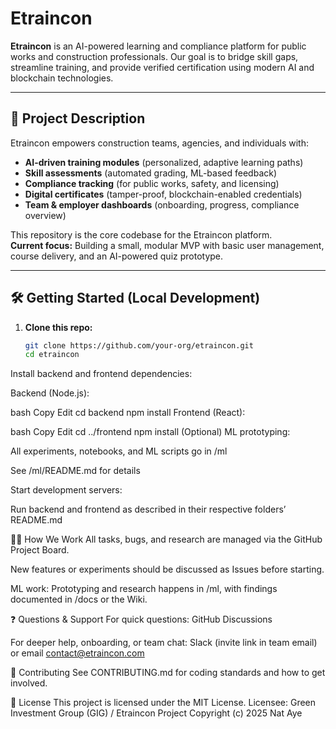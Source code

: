 # Etraincon

**Etraincon** is an AI-powered learning and compliance platform for public works and construction professionals. Our goal is to bridge skill gaps, streamline training, and provide verified certification using modern AI and blockchain technologies.

---

## 🚀 Project Description

Etraincon empowers construction teams, agencies, and individuals with:
- **AI-driven training modules** (personalized, adaptive learning paths)
- **Skill assessments** (automated grading, ML-based feedback)
- **Compliance tracking** (for public works, safety, and licensing)
- **Digital certificates** (tamper-proof, blockchain-enabled credentials)
- **Team & employer dashboards** (onboarding, progress, compliance overview)

This repository is the core codebase for the Etraincon platform.  
**Current focus:** Building a small, modular MVP with basic user management, course delivery, and an AI-powered quiz prototype.

---

## 🛠️ Getting Started (Local Development)

1. **Clone this repo:**
   ```bash
   git clone https://github.com/your-org/etraincon.git
   cd etraincon
Install backend and frontend dependencies:

Backend (Node.js):

bash
Copy
Edit
cd backend
npm install
Frontend (React):

bash
Copy
Edit
cd ../frontend
npm install
(Optional) ML prototyping:

All experiments, notebooks, and ML scripts go in /ml

See /ml/README.md for details

Start development servers:

Run backend and frontend as described in their respective folders’ README.md

🧑‍💻 How We Work
All tasks, bugs, and research are managed via the GitHub Project Board.

New features or experiments should be discussed as Issues before starting.

ML work: Prototyping and research happens in /ml, with findings documented in /docs or the Wiki.

❓ Questions & Support
For quick questions: GitHub Discussions

For deeper help, onboarding, or team chat:
Slack (invite link in team email) or email contact@etraincon.com

🤝 Contributing
See CONTRIBUTING.md for coding standards and how to get involved.

📜 License
This project is licensed under the MIT License.
Licensee: Green Investment Group (GIG) / Etraincon Project
Copyright (c) 2025 Nat Aye





